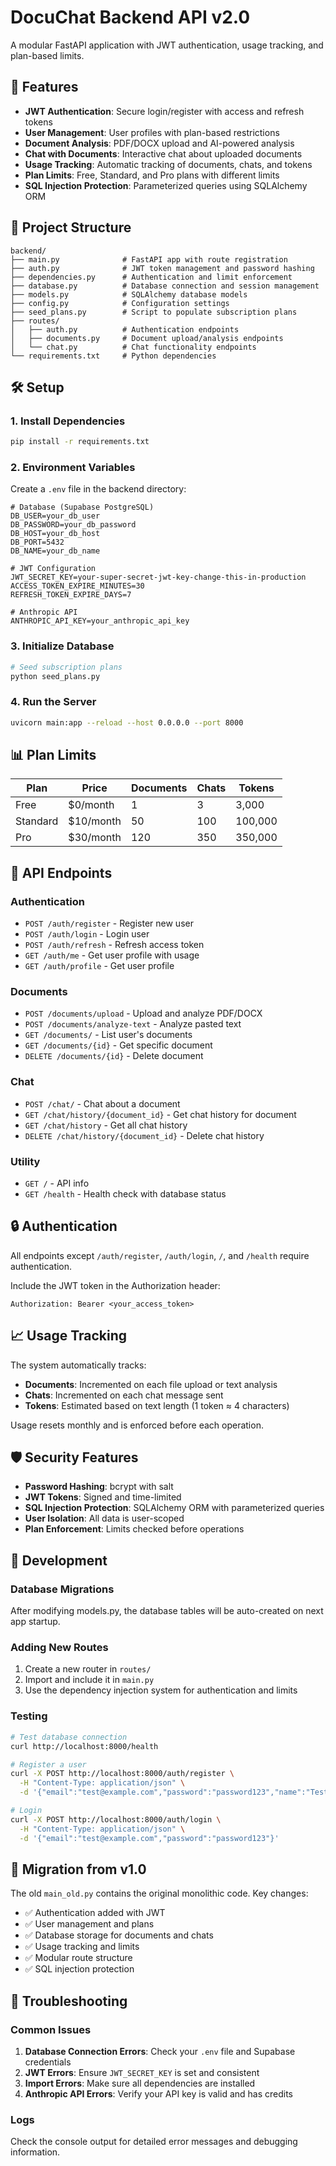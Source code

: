 # DocuChat Backend API v2.0

A modular FastAPI application with JWT authentication, usage tracking, and plan-based limits.

## 🚀 Features

- **JWT Authentication**: Secure login/register with access and refresh tokens
- **User Management**: User profiles with plan-based restrictions
- **Document Analysis**: PDF/DOCX upload and AI-powered analysis
- **Chat with Documents**: Interactive chat about uploaded documents  
- **Usage Tracking**: Automatic tracking of documents, chats, and tokens
- **Plan Limits**: Free, Standard, and Pro plans with different limits
- **SQL Injection Protection**: Parameterized queries using SQLAlchemy ORM

## 📁 Project Structure

```
backend/
├── main.py              # FastAPI app with route registration
├── auth.py              # JWT token management and password hashing
├── dependencies.py      # Authentication and limit enforcement
├── database.py          # Database connection and session management
├── models.py            # SQLAlchemy database models
├── config.py            # Configuration settings
├── seed_plans.py        # Script to populate subscription plans
├── routes/
│   ├── auth.py          # Authentication endpoints
│   ├── documents.py     # Document upload/analysis endpoints
│   └── chat.py          # Chat functionality endpoints
└── requirements.txt     # Python dependencies
```

## 🛠️ Setup

### 1. Install Dependencies

```bash
pip install -r requirements.txt
```

### 2. Environment Variables

Create a `.env` file in the backend directory:

```env
# Database (Supabase PostgreSQL)
DB_USER=your_db_user
DB_PASSWORD=your_db_password
DB_HOST=your_db_host
DB_PORT=5432
DB_NAME=your_db_name

# JWT Configuration
JWT_SECRET_KEY=your-super-secret-jwt-key-change-this-in-production
ACCESS_TOKEN_EXPIRE_MINUTES=30
REFRESH_TOKEN_EXPIRE_DAYS=7

# Anthropic API
ANTHROPIC_API_KEY=your_anthropic_api_key
```

### 3. Initialize Database

```bash
# Seed subscription plans
python seed_plans.py
```

### 4. Run the Server

```bash
uvicorn main:app --reload --host 0.0.0.0 --port 8000
```

## 📊 Plan Limits

| Plan     | Price    | Documents | Chats | Tokens  |
|----------|----------|-----------|-------|---------|
| Free     | $0/month | 1         | 3     | 3,000   |
| Standard | $10/month| 50        | 100   | 100,000 |
| Pro      | $30/month| 120       | 350   | 350,000 |

## 🔐 API Endpoints

### Authentication
- `POST /auth/register` - Register new user
- `POST /auth/login` - Login user
- `POST /auth/refresh` - Refresh access token
- `GET /auth/me` - Get user profile with usage
- `GET /auth/profile` - Get user profile

### Documents
- `POST /documents/upload` - Upload and analyze PDF/DOCX
- `POST /documents/analyze-text` - Analyze pasted text
- `GET /documents/` - List user's documents
- `GET /documents/{id}` - Get specific document
- `DELETE /documents/{id}` - Delete document

### Chat
- `POST /chat/` - Chat about a document
- `GET /chat/history/{document_id}` - Get chat history for document
- `GET /chat/history` - Get all chat history
- `DELETE /chat/history/{document_id}` - Delete chat history

### Utility
- `GET /` - API info
- `GET /health` - Health check with database status

## 🔒 Authentication

All endpoints except `/auth/register`, `/auth/login`, `/`, and `/health` require authentication.

Include the JWT token in the Authorization header:
```
Authorization: Bearer <your_access_token>
```

## 📈 Usage Tracking

The system automatically tracks:
- **Documents**: Incremented on each file upload or text analysis
- **Chats**: Incremented on each chat message sent
- **Tokens**: Estimated based on text length (1 token ≈ 4 characters)

Usage resets monthly and is enforced before each operation.

## 🛡️ Security Features

- **Password Hashing**: bcrypt with salt
- **JWT Tokens**: Signed and time-limited
- **SQL Injection Protection**: SQLAlchemy ORM with parameterized queries
- **User Isolation**: All data is user-scoped
- **Plan Enforcement**: Limits checked before operations

## 🚧 Development

### Database Migrations

After modifying models.py, the database tables will be auto-created on next app startup.

### Adding New Routes

1. Create a new router in `routes/`
2. Import and include it in `main.py`
3. Use the dependency injection system for authentication and limits

### Testing

```bash
# Test database connection
curl http://localhost:8000/health

# Register a user
curl -X POST http://localhost:8000/auth/register \
  -H "Content-Type: application/json" \
  -d '{"email":"test@example.com","password":"password123","name":"Test User"}'

# Login
curl -X POST http://localhost:8000/auth/login \
  -H "Content-Type: application/json" \
  -d '{"email":"test@example.com","password":"password123"}'
```

## 🔄 Migration from v1.0

The old `main_old.py` contains the original monolithic code. Key changes:

- ✅ Authentication added with JWT
- ✅ User management and plans
- ✅ Database storage for documents and chats
- ✅ Usage tracking and limits
- ✅ Modular route structure
- ✅ SQL injection protection

## 🐛 Troubleshooting

### Common Issues

1. **Database Connection Errors**: Check your `.env` file and Supabase credentials
2. **JWT Errors**: Ensure `JWT_SECRET_KEY` is set and consistent
3. **Import Errors**: Make sure all dependencies are installed
4. **Anthropic API Errors**: Verify your API key is valid and has credits

### Logs

Check the console output for detailed error messages and debugging information. 
